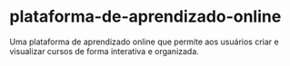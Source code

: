 # plataforma-de-aprendizado-online
Uma plataforma de aprendizado online que permite aos usuários criar e visualizar cursos de forma interativa e organizada.
